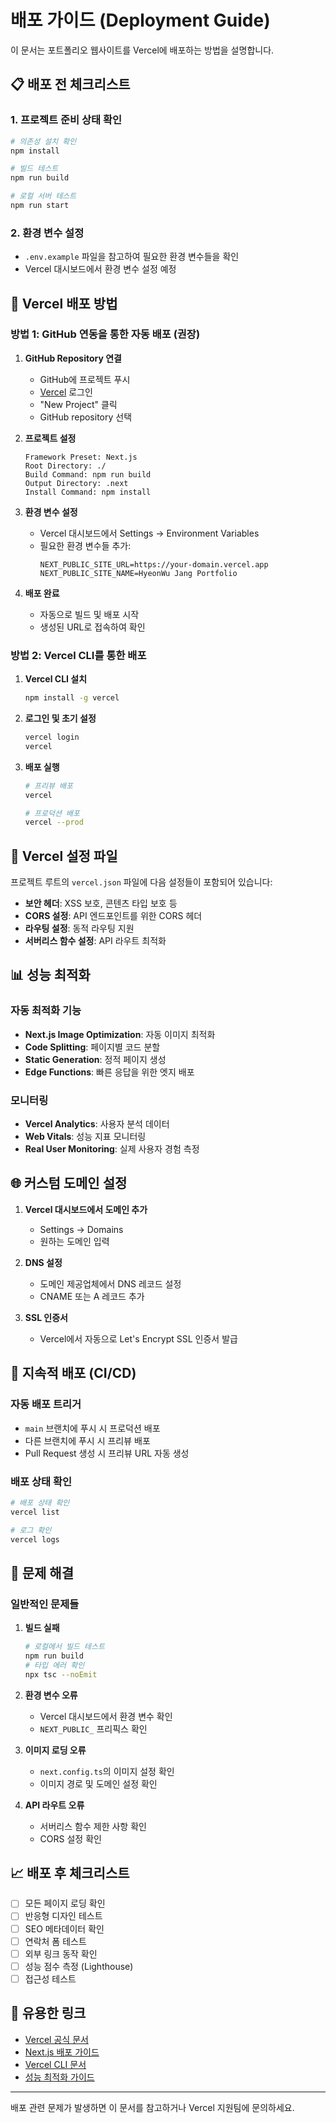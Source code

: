# 배포 가이드 (Deployment Guide)

이 문서는 포트폴리오 웹사이트를 Vercel에 배포하는 방법을 설명합니다.

## 📋 배포 전 체크리스트

### 1. 프로젝트 준비 상태 확인
```bash
# 의존성 설치 확인
npm install

# 빌드 테스트
npm run build

# 로컬 서버 테스트
npm run start
```

### 2. 환경 변수 설정
- `.env.example` 파일을 참고하여 필요한 환경 변수들을 확인
- Vercel 대시보드에서 환경 변수 설정 예정

## 🚀 Vercel 배포 방법

### 방법 1: GitHub 연동을 통한 자동 배포 (권장)

1. **GitHub Repository 연결**
   - GitHub에 프로젝트 푸시
   - [Vercel](https://vercel.com) 로그인
   - "New Project" 클릭
   - GitHub repository 선택

2. **프로젝트 설정**
   ```
   Framework Preset: Next.js
   Root Directory: ./
   Build Command: npm run build
   Output Directory: .next
   Install Command: npm install
   ```

3. **환경 변수 설정**
   - Vercel 대시보드에서 Settings → Environment Variables
   - 필요한 환경 변수들 추가:
     ```
     NEXT_PUBLIC_SITE_URL=https://your-domain.vercel.app
     NEXT_PUBLIC_SITE_NAME=HyeonWu Jang Portfolio
     ```

4. **배포 완료**
   - 자동으로 빌드 및 배포 시작
   - 생성된 URL로 접속하여 확인

### 방법 2: Vercel CLI를 통한 배포

1. **Vercel CLI 설치**
   ```bash
   npm install -g vercel
   ```

2. **로그인 및 초기 설정**
   ```bash
   vercel login
   vercel
   ```

3. **배포 실행**
   ```bash
   # 프리뷰 배포
   vercel

   # 프로덕션 배포
   vercel --prod
   ```

## 🔧 Vercel 설정 파일

프로젝트 루트의 `vercel.json` 파일에 다음 설정들이 포함되어 있습니다:

- **보안 헤더**: XSS 보호, 콘텐츠 타입 보호 등
- **CORS 설정**: API 엔드포인트를 위한 CORS 헤더
- **라우팅 설정**: 동적 라우팅 지원
- **서버리스 함수 설정**: API 라우트 최적화

## 📊 성능 최적화

### 자동 최적화 기능
- **Next.js Image Optimization**: 자동 이미지 최적화
- **Code Splitting**: 페이지별 코드 분할
- **Static Generation**: 정적 페이지 생성
- **Edge Functions**: 빠른 응답을 위한 엣지 배포

### 모니터링
- **Vercel Analytics**: 사용자 분석 데이터
- **Web Vitals**: 성능 지표 모니터링
- **Real User Monitoring**: 실제 사용자 경험 측정

## 🌐 커스텀 도메인 설정

1. **Vercel 대시보드에서 도메인 추가**
   - Settings → Domains
   - 원하는 도메인 입력

2. **DNS 설정**
   - 도메인 제공업체에서 DNS 레코드 설정
   - CNAME 또는 A 레코드 추가

3. **SSL 인증서**
   - Vercel에서 자동으로 Let's Encrypt SSL 인증서 발급

## 🔄 지속적 배포 (CI/CD)

### 자동 배포 트리거
- `main` 브랜치에 푸시 시 프로덕션 배포
- 다른 브랜치에 푸시 시 프리뷰 배포
- Pull Request 생성 시 프리뷰 URL 자동 생성

### 배포 상태 확인
```bash
# 배포 상태 확인
vercel list

# 로그 확인
vercel logs
```

## 🐛 문제 해결

### 일반적인 문제들

1. **빌드 실패**
   ```bash
   # 로컬에서 빌드 테스트
   npm run build
   # 타입 에러 확인
   npx tsc --noEmit
   ```

2. **환경 변수 오류**
   - Vercel 대시보드에서 환경 변수 확인
   - `NEXT_PUBLIC_` 프리픽스 확인

3. **이미지 로딩 오류**
   - `next.config.ts`의 이미지 설정 확인
   - 이미지 경로 및 도메인 설정 확인

4. **API 라우트 오류**
   - 서버리스 함수 제한 사항 확인
   - CORS 설정 확인

## 📈 배포 후 체크리스트

- [ ] 모든 페이지 로딩 확인
- [ ] 반응형 디자인 테스트
- [ ] SEO 메타데이터 확인
- [ ] 연락처 폼 테스트
- [ ] 외부 링크 동작 확인
- [ ] 성능 점수 측정 (Lighthouse)
- [ ] 접근성 테스트

## 🔗 유용한 링크

- [Vercel 공식 문서](https://vercel.com/docs)
- [Next.js 배포 가이드](https://nextjs.org/docs/deployment)
- [Vercel CLI 문서](https://vercel.com/docs/cli)
- [성능 최적화 가이드](https://nextjs.org/docs/advanced-features/measuring-performance)

---

배포 관련 문제가 발생하면 이 문서를 참고하거나 Vercel 지원팀에 문의하세요.